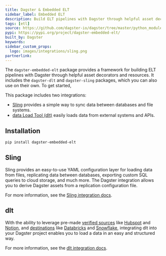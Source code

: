 ```yaml
---
title: Dagster & Embedded ELT
sidebar_label: Embedded ELT
description: Build ELT pipelines with Dagster through helpful asset decorators and resources
tags: [etl]
source: https://github.com/dagster-io/dagster/tree/master/python_modules/libraries/dagster-embedded-elt
pypi: https://pypi.org/project/dagster-embedded-elt/
built_by: Dagster
keywords:
sidebar_custom_props:
  logo: images/integrations/sling.png
partnerlink:
---
```


The `dagster-embedded-elt` package provides a framework for building ELT pipelines with Dagster through helpful asset decorators and resources. It includes the `dagster-dlt` and `dagster-sling` packages, which you can also use on their own. To get started,

This package includes two integrations:

- [Sling](https://slingdata.io) provides a simple way to sync data between databases and file systems.
- [data Load Tool (dlt)](https://dlthub.com) easily loads data from external systems and APIs.

## Installation

```bash
pip install dagster-embedded-elt
```

## Sling

Sling provides an easy-to-use YAML configuration layer for loading data from files, replicating data between databases, exporting custom SQL queries to cloud storage, and much more. The Dagster integration allows you to derive Dagster assets from a replication configuration file.

For more information, see the [Sling integration docs](/integrations/libraries/sling).

## dlt

With the ability to leverage pre-made [verified sources](https://dlthub.com/docs/dlt-ecosystem/verified-sources/) like [Hubspot](https://dlthub.com/docs/dlt-ecosystem/verified-sources/hubspot) and [Notion](https://dlthub.com/docs/dlt-ecosystem/verified-sources/notion), and [destinations](https://dlthub.com/docs/dlt-ecosystem/destinations/) like [Databricks](https://dlthub.com/docs/dlt-ecosystem/destinations/databricks) and [Snowflake](https://dlthub.com/docs/dlt-ecosystem/destinations/snowflake), integrating dlt into your Dagster project enables you to load a data in an easy and structured way.

For more information, see the [dlt integration docs](/integrations/libraries/dlt).
